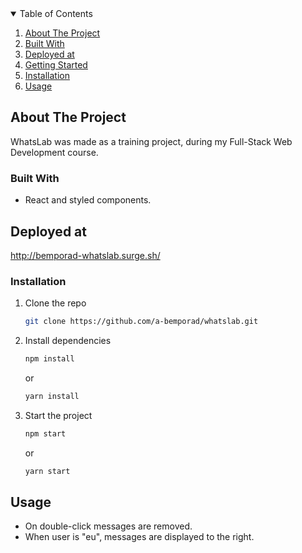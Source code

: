 <!-- PROJECT SHIELDS -->
<!--
*** I'm using markdown "reference style" links for readability.
*** Reference links are enclosed in brackets [ ] instead of parentheses ( ).
*** See the bottom of this document for the declaration of the reference variables
*** for contributors-url, forks-url, etc. This is an optional, concise syntax you may use.
*** https://www.markdownguide.org/basic-syntax/#reference-style-links
-->

<details open="open">
  <summary>Table of Contents</summary>
  <ol>
      <li><a href="#about-the-project">About The Project</a></li>
      <li><a href="#built-with">Built With</a></li>
      <li><a href="#deployed-at">Deployed at</a></li>
      <li><a href="#getting-started">Getting Started</a></li>
      <!--<li><a href="#prerequisites">Prerequisites</a></li>-->
    <li><a href="#installation">Installation</a></li>
    <li><a href="#usage">Usage</a></li>
  </ol>
</details>

## About The Project
WhatsLab was made as a training project, during my Full-Stack Web Development course. 

### Built With
* React and styled components.

## Deployed at
http://bemporad-whatslab.surge.sh/

### Installation
1. Clone the repo
   ```sh
   git clone https://github.com/a-bemporad/whatslab.git
   ```
2. Install dependencies
   ```sh
   npm install
   ```
   or 
    ```sh
   yarn install
   ```
3. Start the project
   ```sh
   npm start
   ```
   or 
    ```sh
   yarn start
   ```
## Usage
- On double-click messages are removed.
- When user is "eu", messages are displayed to the right.


